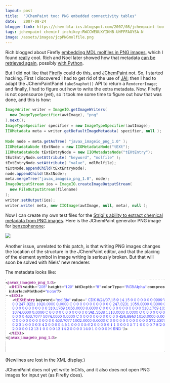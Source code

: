 ```yaml
---
layout: post
title:  "JChemPaint too: PNG embedded connectivity tables"
date:   2007-08-24
blogger-link: https://chem-bla-ics.blogspot.com/2007/08/jchempaint-too-png-embedded.html
tags: jchempaint cheminf inchikey:RWCCWEUUXYIKHB-UHFFFAOYSA-N
image: /assets/images/jcpPNGmolfile.png
---
```


Rich blogged about Firefly [embedding MDL molfiles in PNG images](http://depth-first.com/articles/2007/08/01/never-draw-the-same-molecule-twice-image-metadata-for-cheminformatics),
which I found [really](http://depth-first.com/articles/2007/08/08/never-draw-the-same-molecule-twice-viewing-image-metadata) cool.
Rich and Noel later showed how that metadata [can be retrieved again](http://depth-first.com/articles/2007/08/08/never-draw-the-same-molecule-twice-viewing-image-metadata),
possibly [with Python](http://baoilleach.blogspot.com/2007/08/access-embedded-molecular-information.html).

But I did not like that [Firefly](http://depth-first.com/articles/tag/firefly) could do this, and [JChemPaint](http://www.mdpi.org/molecules/html/50100093.htm) not.
So, I started hacking. First I discovered I had to get rid of the use of [JAI](http://java.sun.com/javase/technologies/desktop/media/jai/); then I had to adapt the
JChemPaintPanel `takeSnaphot()` API to return a `RendererImage`; and finally, I had to figure out how to write the extra metadata. Now, Firefly is not opensource
(yet), so it took me some time to figure out how that was done, and this is how:

```java
ImageWriter writer = ImageIO.getImageWriters(
  new ImageTypeSpecifier(awtImage), "png"
).next();
ImageTypeSpecifier specifier = new ImageTypeSpecifier(awtImage);
IIOMetadata meta = writer.getDefaultImageMetadata( specifier, null );

Node node = meta.getAsTree( "javax_imageio_png_1.0" );
IIOMetadataNode tExtNode = new IIOMetadataNode("tEXt");
IIOMetadataNode tExtEntryNode = new IIOMetadataNode("tEXtEntry");
tExtEntryNode.setAttribute( "keyword", "molfile" );
tExtEntryNode.setAttribute( "value", mdlMolfile);
tExtNode.appendChild(tExtEntryNode);
node.appendChild(tExtNode);
meta.mergeTree("javax_imageio_png_1.0", node);
ImageOutputStream ios = ImageIO.createImageOutputStream(
  new FileOutputStream(filename)
);
writer.setOutput(ios);
writer.write( meta, new IIOImage(awtImage, null, meta), null );
```

Now I can create my own test files for the [Strigi's ability to extract chemical metadata from PNG images](http://neksa.blogspot.com/2007/08/strigi-now-extracts-chemical.html).
Here is the JChemPaint generator PNG image for [benzophenone](http://en.wikipedia.org/wiki/Benzophenone):

![](/assets/images/amdlTest.png)

Another issue, unrelated to this patch, is that writing PNG images changes the location of the structure in the JChemPaint editor, and that the placing of the element symbol in image writing is seriously broken. But that will soon be solved with Niels' new renderer.

The metadata looks like:

![](/assets/images/jcpPNGmolfile.png)

(Newlines are lost in the XML display.)

JChemPaint does not yet write InChIs, and it also does not open PNG images for input yet (as Firefly does).
